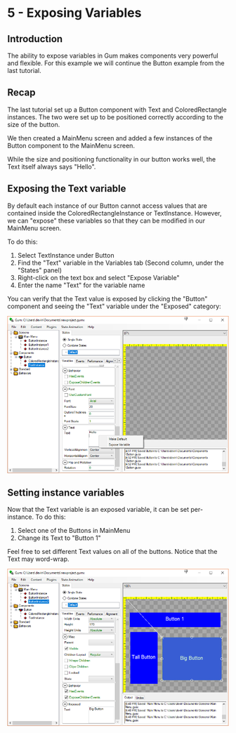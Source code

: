 # 5 - Exposing Variables

## Introduction

The ability to expose variables in Gum makes components very powerful and flexible. For this example we will continue the Button example from the last tutorial.

## Recap

The last tutorial set up a Button component with Text and ColoredRectangle instances. The two were set up to be positioned correctly according to the size of the button.

We then created a MainMenu screen and added a few instances of the Button component to the MainMenu screen.

While the size and positioning functionality in our button works well, the Text itself always says "Hello".

## Exposing the Text variable

By default each instance of our Button cannot access values that are contained inside the ColoredRectangleInstance or TextInstance. However, we can "expose" these variables so that they can be modified in our MainMenu screen.

To do this:

1. Select TextInstance under Button
2. Find the "Text" variable in the Variables tab (Second column, under the "States" panel)
3. Right-click on the text box and select "Expose Variable"
4. Enter the name "Text" for the variable name

You can verify that the Text value is exposed by clicking the "Button" component and seeing the "Text" variable under the "Exposed" category:

![](<../.gitbook/assets/GumExposedText (1).PNG>)

## Setting instance variables

Now that the Text variable is an exposed variable, it can be set per-instance. To do this:

1. Select one of the Buttons in MainMenu
2. Change its Text to "Button 1"

Feel free to set different Text values on all of the buttons. Notice that the Text may word-wrap.

![](<../.gitbook/assets/GumInstanceVariables (1).PNG>)
